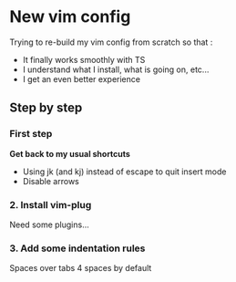 # New vim config

Trying to re-build my vim config from scratch so that :
* It finally works smoothly with TS
* I understand what I install, what is going on, etc...
* I get an even better experience

## Step by step

### First step

**Get back to my usual shortcuts**

* Using jk (and kj) instead of escape to quit insert mode
* Disable arrows

### 2. Install vim-plug

Need some plugins...

### 3. Add some indentation rules

Spaces over tabs
4 spaces by default
